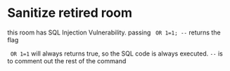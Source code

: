 # Sanitize retired room

this room has SQL Injection Vulnerability. passing ` OR 1=1; --` returns the flag

` OR 1=1` will always returns true, so the SQL code is always executed. 
`--` is to comment out the rest of the command 


